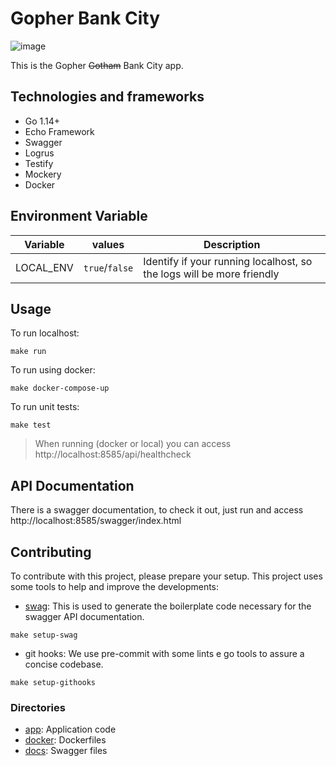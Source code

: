# Gopher Bank City

![image](https://user-images.githubusercontent.com/3903012/94623063-c3948e00-0289-11eb-98df-9fb832c92aab.png)

This is the Gopher ~~Gotham~~ Bank City app.

## Technologies and frameworks

- Go 1.14+
- Echo Framework
- Swagger
- Logrus
- Testify
- Mockery
- Docker

## Environment Variable

| Variable | values           | Description |
| -------- | ---------------- | ----------- |
| LOCAL_ENV |  `true`/`false` | Identify if your running localhost, so the logs will be more friendly |


## Usage

To run localhost:
```shell
make run
```

To run using docker:
```shell
make docker-compose-up
```

To run unit tests:
```shell
make test
```

> When running (docker or local) you can access http://localhost:8585/api/healthcheck

## API Documentation

There is a swagger documentation, to check it out, just run and access http://localhost:8585/swagger/index.html

## Contributing

To contribute with this project, please prepare your setup. This project uses some tools to help and improve the developments:

-  [swag](https://github.com/swaggo/swag): This is used to generate the boilerplate code necessary for the swagger API documentation.
```
make setup-swag
```

- git hooks: We use pre-commit with some lints e go tools to assure a concise codebase.
```
make setup-githooks
```
### Directories

- [app](app/): Application code
- [docker](docker/): Dockerfiles
- [docs](docs/): Swagger files

